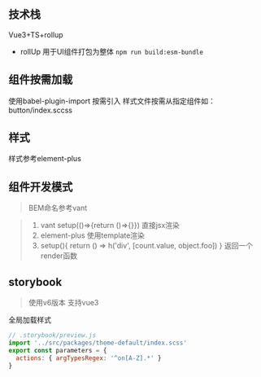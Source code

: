 ## 技术栈

Vue3+TS+rollup

* rollUp 用于UI组件打包为整体 `npm run build:esm-bundle`


## 组件按需加载

使用babel-plugin-import 按需引入
样式文件按需从指定组件如：button/index.sccss

## 样式
样式参考element-plus

## 组件开发模式
> BEM命名参考vant

> 1. vant setup(()=>{return ()=>{}}) 直接jsx渲染
> 2. element-plus 使用template渲染
> 3. setup(){ return () => h('div', [count.value, object.foo]) } 返回一个render函数

## storybook

>使用v6版本 支持vue3

全局加载样式
```js
// .storybook/preview.js
import '../src/packages/theme-default/index.scss'
export const parameters = {
  actions: { argTypesRegex: '^on[A-Z].*' }
}
```
